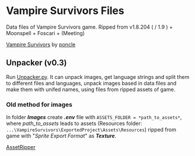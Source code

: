 # Vampire Survivors Files

Data files of Vampire Survivors game.
Ripped from v1.8.204 ( / 1.9 ) + Moonspell + Foscari + (Meeting)

[Vampire Survivors](https://store.steampowered.com/app/1794680/Vampire_Survivors/) by [poncle](https://poncle.games)


## Unpacker (v0.3)

Run [Unpacker.py](Unpacker.py). It can unpack images, get language strings and split them to different files and languages, 
unpack images based in data files and make them with unifed names,
using files from ripped assets of game.

### Old method for images

In folder _**Images**_ create _**.env**_ file with `ASSETS_FOLDER = *path_to_assets*`, where _path_to_assets_ leads to
assets (Resources folder:  `...\VampireSurvivors\ExportedProject\Assets\Resources`) ripped from game with "_Sprite Export Format_" as
_**Texture**_.

[AssetRipper](https://github.com/AssetRipper/AssetRipper)
